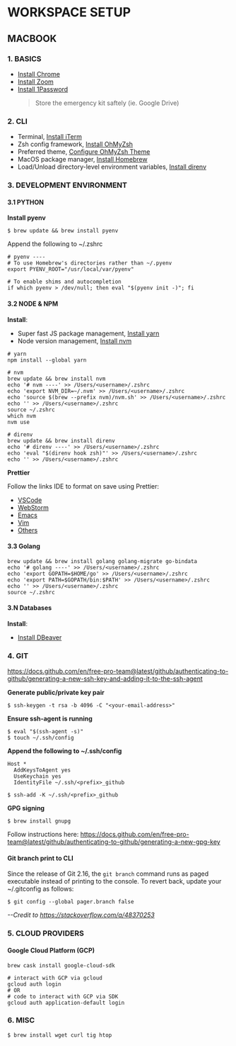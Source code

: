# WORKSPACE SETUP

## MACBOOK

### 1. BASICS

- [Install Chrome](https://www.google.com/intl/en_ca/chrome/)
- [Install Zoom](https://zoom.us/)
- [Install 1Password](https://1password.com/downloads/mac/) 
  > Store the emergency kit saftely (ie. Google Drive)

### 2. CLI

- Terminal, [Install iTerm](https://iterm2.com/)
- Zsh config framework, [Install OhMyZsh](https://github.com/ohmyzsh/ohmyzsh)
- Preferred theme, [Configure OhMyZsh Theme](https://github.com/ohmyzsh/ohmyzsh/wiki/Themes#half-life)
- MacOS package manager, [Install Homebrew](https://brew.sh/)
- Load/Unload directory-level environment variables, [Install direnv](https://direnv.net/)

### 3. DEVELOPMENT ENVIRONMENT

#### 3.1 PYTHON

**Install pyenv**

```
$ brew update && brew install pyenv
```

Append the following to ~/.zshrc

```
# pyenv ----
# To use Homebrew's directories rather than ~/.pyenv
export PYENV_ROOT="/usr/local/var/pyenv"

# To enable shims and autocompletion
if which pyenv > /dev/null; then eval "$(pyenv init -)"; fi
```

#### 3.2 NODE & NPM

**Install**:

- Super fast JS package management, [Install yarn](https://classic.yarnpkg.com/en/docs/install)
- Node version management, [Install nvm](https://github.com/nvm-sh/nvm#installing-and-updating) 

```
# yarn
npm install --global yarn

# nvm
brew update && brew install nvm
echo '# nvm ----' >> /Users/<username>/.zshrc
echo 'export NVM_DIR=~/.nvm' >> /Users/<username>/.zshrc
echo 'source $(brew --prefix nvm)/nvm.sh' >> /Users/<username>/.zshrc
echo '' >> /Users/<username>/.zshrc
source ~/.zshrc
which nvm
nvm use

# direnv
brew update && brew install direnv
echo '# direnv ----' >> /Users/<username>/.zshrc
echo 'eval "$(direnv hook zsh)"' >> /Users/<username>/.zshrc
echo '' >> /Users/<username>/.zshrc
```

**Prettier**

Follow the links IDE to format on save using Prettier:

- [VSCode](https://prettier.io/docs/en/editors.html#visual-studio-code)
- [WebStorm](https://prettier.io/docs/en/webstorm.html#running-prettier-on-save-using-file-watcher)
- [Emacs](https://prettier.io/docs/en/editors.html#emacs)
- [Vim](https://prettier.io/docs/en/editors.html#vim)
- [Others](https://prettier.io/docs/en/editors.html)

#### 3.3 Golang

```
brew update && brew install golang golang-migrate go-bindata
echo '# golang ----' >> /Users/<username>/.zshrc
echo 'export GOPATH=$HOME/go' >> /Users/<username>/.zshrc
echo 'export PATH=$GOPATH/bin:$PATH' >> /Users/<username>/.zshrc
echo '' >> /Users/<username>/.zshrc
source ~/.zshrc
```

#### 3.N Databases

**Install**:

- [Install DBeaver](https://dbeaver.io/download/)

### 4. GIT

https://docs.github.com/en/free-pro-team@latest/github/authenticating-to-github/generating-a-new-ssh-key-and-adding-it-to-the-ssh-agent

**Generate public/private key pair**

```
$ ssh-keygen -t rsa -b 4096 -C "<your-email-address>"
```

**Ensure ssh-agent is running**

```
$ eval "$(ssh-agent -s)"
$ touch ~/.ssh/config
```

**Append the following to ~/.ssh/config**

```
Host *
  AddKeysToAgent yes
  UseKeychain yes
  IdentityFile ~/.ssh/<prefix>_github
```

```
$ ssh-add -K ~/.ssh/<prefix>_github
```

**GPG signing**

```
$ brew install gnupg
```

Follow instructions here: https://docs.github.com/en/free-pro-team@latest/github/authenticating-to-github/generating-a-new-gpg-key

#### Git branch print to CLI
Since the release of Git 2.16, the `git branch` command runs as paged executable instead of printing to the console. To revert back, update your ~/.gitconfig as follows:
```
$ git config --global pager.branch false
```
_--Credit to https://stackoverflow.com/a/48370253_

### 5. CLOUD PROVIDERS

#### Google Cloud Platform (GCP)

```
brew cask install google-cloud-sdk

# interact with GCP via gcloud
gcloud auth login
# OR
# code to interact with GCP via SDK
gcloud auth application-default login
```

### 6. MISC

```
$ brew install wget curl tig htop
```
